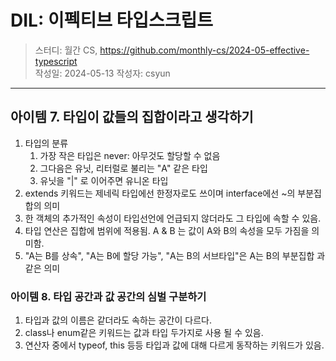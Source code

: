 # DIL: 이펙티브 타입스크립트

> 스터디: 월간 CS, https://github.com/monthly-cs/2024-05-effective-typescript  
> 작성일: 2024-05-13
> 작성자: csyun

---

## 아이템 7. 타입이 값들의 집합이라고 생각하기

1. 타입의 분류
   1. 가장 작은 타입은 never: 아무것도 할당할 수 없음
   2. 그다음은 유닛, 리터럴로 불리는 "A" 같은 타입
   3. 유닛을 "|" 로 이어주면 유니온 타입
2. extends 키워드는 제네릭 타입에선 한정자로도 쓰이며 interface에선 ~의 부분집합의 의미
3. 한 객체의 추가적인 속성이 타입선언에 언급되지 않더라도 그 타입에 속할 수 있음.
4. 타입 연산은 집합에 범위에 적용됨. A & B 는 값이 A와 B의 속성을 모두 가짐을 의미함.
5. "A는 B를 상속", "A는 B에 할당 가능", "A는 B의 서브타입"은 A는 B의 부분집합 과 같은 의미

### 아이템 8. 타입 공간과 값 공간의 심벌 구분하기

1. 타입과 값의 이름은 같더라도 속하는 공간이 다르다.
2. class나 enum같은 키워드는 값과 타입 두가지로 사용 될 수 있음. 
3. 연산자 중에서 typeof, this 등등 타입과 값에 대해 다르게 동작하는 키워드가 있음.